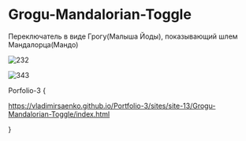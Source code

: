 # Grogu-Mandalorian-Toggle
 
Переключатель в виде Грогу(Малыша Йоды), показывающий шлем Мандалорца(Мандо)

![232](https://user-images.githubusercontent.com/56477695/116196781-95523080-a73c-11eb-8b88-d3f60d1acd73.jpg)

![343](https://user-images.githubusercontent.com/56477695/116196795-997e4e00-a73c-11eb-96bb-5b2fb8109a8c.jpg)

Porfolio-3 {

https://vladimirsaenko.github.io/Portfolio-3/sites/site-13/Grogu-Mandalorian-Toggle/index.html

}
